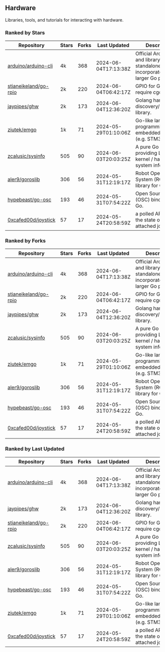 ## Hardware

Libraries, tools, and tutorials for interacting with hardware.

### Ranked by Stars

| Repository | Stars | Forks | Last Updated | Description | 
|------------|-------|-------|--------------|-------------|
| [arduino/arduino-cli](https://github.com/arduino/arduino-cli) | 4k | 368 | 2024-06-04T17:13:38Z |  Official Arduino CLI and library. Can run standalone, or be incorporated into larger Go projects. |
| [stianeikeland/go-rpio](https://github.com/stianeikeland/go-rpio) | 2k | 220 | 2024-06-04T06:42:17Z |  GPIO for Go, doesn't require cgo. |
| [jaypipes/ghw](https://github.com/jaypipes/ghw) | 2k | 173 | 2024-06-04T12:36:20Z |  Golang hardware discovery/inspection library. |
| [ziutek/emgo](https://github.com/ziutek/emgo) | 1k | 71 | 2024-05-29T01:10:06Z |  Go-like language for programming embedded systems (e.g. STM32 MCU). |
| [zcalusic/sysinfo](https://github.com/zcalusic/sysinfo) | 505 | 90 | 2024-06-03T20:03:25Z |  A pure Go library providing Linux OS / kernel / hardware system information. |
| [aler9/goroslib](https://github.com/aler9/goroslib) | 306 | 56 | 2024-05-31T12:19:17Z |  Robot Operating System (ROS) library for Go. |
| [hypebeast/go-osc](https://github.com/hypebeast/go-osc) | 193 | 46 | 2024-05-31T07:54:22Z |  Open Sound Control (OSC) bindings for Go. |
| [0xcafed00d/joystick](https://github.com/0xcafed00d/joystick) | 57 | 17 | 2024-05-24T20:58:59Z |  a polled API to read the state of an attached joystick. |

### Ranked by Forks

| Repository | Stars | Forks | Last Updated | Description | 
|------------|-------|-------|--------------|-------------|
| [arduino/arduino-cli](https://github.com/arduino/arduino-cli) | 4k | 368 | 2024-06-04T17:13:38Z |  Official Arduino CLI and library. Can run standalone, or be incorporated into larger Go projects. |
| [stianeikeland/go-rpio](https://github.com/stianeikeland/go-rpio) | 2k | 220 | 2024-06-04T06:42:17Z |  GPIO for Go, doesn't require cgo. |
| [jaypipes/ghw](https://github.com/jaypipes/ghw) | 2k | 173 | 2024-06-04T12:36:20Z |  Golang hardware discovery/inspection library. |
| [zcalusic/sysinfo](https://github.com/zcalusic/sysinfo) | 505 | 90 | 2024-06-03T20:03:25Z |  A pure Go library providing Linux OS / kernel / hardware system information. |
| [ziutek/emgo](https://github.com/ziutek/emgo) | 1k | 71 | 2024-05-29T01:10:06Z |  Go-like language for programming embedded systems (e.g. STM32 MCU). |
| [aler9/goroslib](https://github.com/aler9/goroslib) | 306 | 56 | 2024-05-31T12:19:17Z |  Robot Operating System (ROS) library for Go. |
| [hypebeast/go-osc](https://github.com/hypebeast/go-osc) | 193 | 46 | 2024-05-31T07:54:22Z |  Open Sound Control (OSC) bindings for Go. |
| [0xcafed00d/joystick](https://github.com/0xcafed00d/joystick) | 57 | 17 | 2024-05-24T20:58:59Z |  a polled API to read the state of an attached joystick. |

### Ranked by Last Updated

| Repository | Stars | Forks | Last Updated | Description | 
|------------|-------|-------|--------------|-------------|
| [arduino/arduino-cli](https://github.com/arduino/arduino-cli) | 4k | 368 | 2024-06-04T17:13:38Z |  Official Arduino CLI and library. Can run standalone, or be incorporated into larger Go projects. |
| [jaypipes/ghw](https://github.com/jaypipes/ghw) | 2k | 173 | 2024-06-04T12:36:20Z |  Golang hardware discovery/inspection library. |
| [stianeikeland/go-rpio](https://github.com/stianeikeland/go-rpio) | 2k | 220 | 2024-06-04T06:42:17Z |  GPIO for Go, doesn't require cgo. |
| [zcalusic/sysinfo](https://github.com/zcalusic/sysinfo) | 505 | 90 | 2024-06-03T20:03:25Z |  A pure Go library providing Linux OS / kernel / hardware system information. |
| [aler9/goroslib](https://github.com/aler9/goroslib) | 306 | 56 | 2024-05-31T12:19:17Z |  Robot Operating System (ROS) library for Go. |
| [hypebeast/go-osc](https://github.com/hypebeast/go-osc) | 193 | 46 | 2024-05-31T07:54:22Z |  Open Sound Control (OSC) bindings for Go. |
| [ziutek/emgo](https://github.com/ziutek/emgo) | 1k | 71 | 2024-05-29T01:10:06Z |  Go-like language for programming embedded systems (e.g. STM32 MCU). |
| [0xcafed00d/joystick](https://github.com/0xcafed00d/joystick) | 57 | 17 | 2024-05-24T20:58:59Z |  a polled API to read the state of an attached joystick. |

